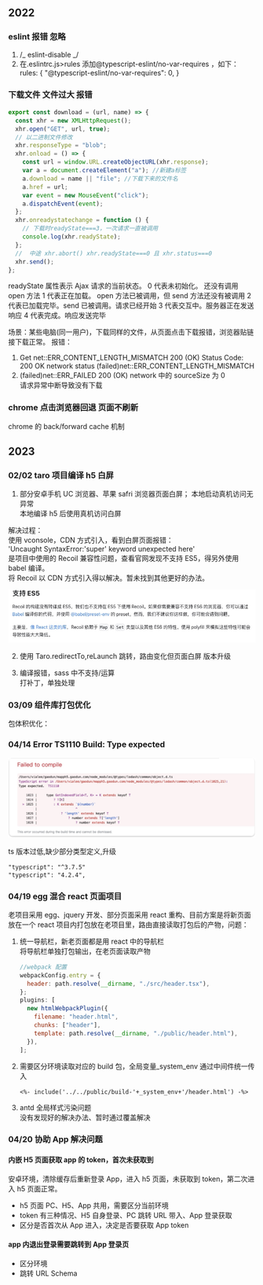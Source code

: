 <!-- ### install 报错
// error An unexpected error occurred: "https://r2.cnpmjs.org/rc-menu/-/rc-menu-9.1.1.tgz: unable to verify the first certificate".
 -->

## 2022

### eslint 报错 忽略

1. /_ eslint-disable _/
2. 在.eslintrc.js>rules 添加@typescript-eslint/no-var-requires ，如下：
   rules: {
   "@typescript-eslint/no-var-requires": 0,
   }

### 下载文件 文件过大 报错

```js
export const download = (url, name) => {
  const xhr = new XMLHttpRequest();
  xhr.open("GET", url, true);
  // 以二进制文件修改
  xhr.responseType = "blob";
  xhr.onload = () => {
    const url = window.URL.createObjectURL(xhr.response);
    var a = document.createElement("a"); //新建a标签
    a.download = name || "file"; //下载下来的文件名
    a.href = url;
    var event = new MouseEvent("click");
    a.dispatchEvent(event);
  };
  xhr.onreadystatechange = function () {
    // 下载时readyState===3，一次请求一直被调用
    console.log(xhr.readyState);
  };
  //  中途 xhr.abort() xhr.readyState===0 且 xhr.status===0
  xhr.send();
};
```

readyState 属性表示 Ajax 请求的当前状态。
0 代表未初始化。 还没有调用 open 方法
1 代表正在加载。 open 方法已被调用，但 send 方法还没有被调用
2 代表已加载完毕。send 已被调用。请求已经开始
3 代表交互中。服务器正在发送响应
4 代表完成。响应发送完毕

场景：某些电脑(同一用户)，下载同样的文件，从页面点击下载报错，浏览器贴链接下载正常。
报错：

1. Get net::ERR_CONTENT_LENGTH_MISMATCH 200 (OK)
   Status Code: 200 OK
   network status (failed)net::ERR_CONTENT_LENGTH_MISMATCH
2. (failed)net::ERR_FAILED 200 (OK) network 中的 sourceSize 为 0  
   请求异常中断导致没有下载

### chrome 点击浏览器回退 页面不刷新

chrome 的 back/forward cache 机制

<!--
### umi request 做了哪些处理

### 微前端 通讯 -->

## 2023

### 02/02 taro 项目编译 h5 白屏

1. 部分安卓手机 UC 浏览器、苹果 safri 浏览器页面白屏；
   本地启动真机访问无异常  
   本地编译 h5 后使用真机访问白屏

解决过程：  
 使用 vconsole，CDN 方式引入，看到白屏页面报错：  
'Uncaught SyntaxError:'super' keyword unexpected here'  
是项目中使用的 Recoil 兼容性问题，查看官网发现不支持 ES5，得另外使用 babel 编译。  
将 Recoil 以 CDN 方式引入得以解决。暂未找到其他更好的办法。

![Recoil](./recoil.jpg)

2. 使用 Taro.redirectTo,reLaunch 跳转，路由变化但页面白屏
   版本升级

3. 编译报错，sass 中不支持/运算  
   打补丁，单独处理

### 03/09 组件库打包优化

包体积优化：

<!-- ### 视频水印 -->
<!-- canvas 定位文字，生成图片，放在video同级，用mutationObserve监听dom变化、属性变化，水印被删除时再生成一张 -->

### 04/14 Error TS1110 Build: Type expected

![tserror](./tserror.jpg)

ts 版本过低,缺少部分类型定义,升级

```
"typescript": "^3.7.5"
"typescript": "4.2.4",
```

### 04/19 egg 混合 react 页面项目

老项目采用 egg、jquery 开发、部分页面采用 react 重构、目前方案是将新页面放在一个 react 项目内打包放在老项目里，路由直接读取打包后的产物，问题：

1. 统一导航栏，新老页面都是用 react 中的导航栏  
    将导航栏单独打包输出，在老页面读取产物

   ```js
   //webpack 配置
   webpackConfig.entry = {
     header: path.resolve(__dirname, "./src/header.tsx"),
   };
   plugins: [
     new htmlWebpackPlugin({
       filename: "header.html",
       chunks: ["header"],
       template: path.resolve(__dirname, "./public/header.html"),
     }),
   ];
   ```

2. 需要区分环境读取对应的 build 包，全局变量\_system_env 通过中间件统一传入

   ```ejs
   <%- include('../../public/build-'+_system_env+'/header.html') -%>
   ```

3. antd 全局样式污染问题  
   没有发现好的解决办法、暂时通过覆盖解决

### 04/20 协助 App 解决问题

#### 内嵌 H5 页面获取 app 的 token，首次未获取到

安卓环境，清除缓存后重新登录 App，进入 h5 页面，未获取到 token，第二次进入 h5 页面正常。

- h5 页面 PC、H5、App 共用，需要区分当前环境
- token 有三种情况、H5 自身登录、PC 跳转 URL 带入、App 登录获取
- 区分是否首次从 App 进入，决定是否要获取 App token

#### app 内退出登录需要跳转到 App 登录页

- 区分环境
- 跳转 URL Schema
